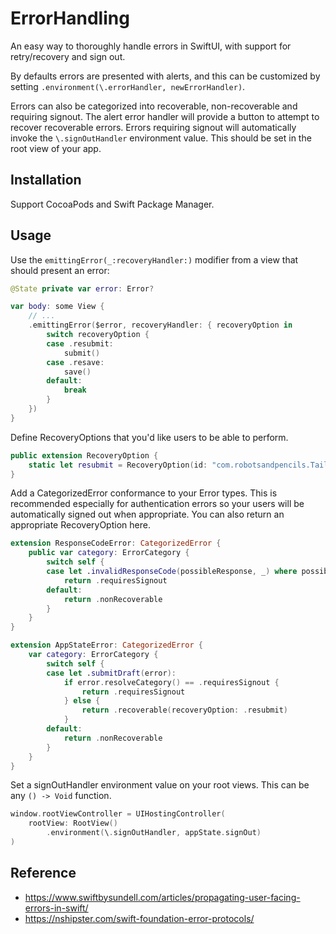 # ErrorHandling

An easy way to thoroughly handle errors in SwiftUI, with support for retry/recovery and sign out.

By defaults errors are presented with alerts, and this can be customized by setting `.environment(\.errorHandler, newErrorHandler)`.

Errors can also be categorized into recoverable, non-recoverable and requiring signout. 
The alert error handler will provide a button to attempt to recover recoverable errors.
Errors requiring signout will automatically invoke the `\.signOutHandler` environment value. 
This should be set in the root view of your app.

## Installation

Support CocoaPods and Swift Package Manager.

## Usage

Use the `emittingError(_:recoveryHandler:)` modifier from a view that should present an error:

```swift
@State private var error: Error?

var body: some View {
    // ...
    .emittingError($error, recoveryHandler: { recoveryOption in
        switch recoveryOption {
        case .resubmit:
            submit()
        case .resave:
            save()
        default:
            break
        }
    })
}
```

Define RecoveryOptions that you'd like users to be able to perform.

```swift
public extension RecoveryOption {
    static let resubmit = RecoveryOption(id: "com.robotsandpencils.Tailboard.Resubmit", description: "Resubmit")
}

```

Add a CategorizedError conformance to your Error types.
This is recommended especially for authentication errors so your users will be automatically signed out when appropriate.
You can also return an appropriate RecoveryOption here.

```swift
extension ResponseCodeError: CategorizedError {
    public var category: ErrorCategory {
        switch self {
        case let .invalidResponseCode(possibleResponse, _) where possibleResponse?.statusCode == 401:
            return .requiresSignout
        default:
            return .nonRecoverable
        }
    }
}

extension AppStateError: CategorizedError {
    var category: ErrorCategory {
        switch self {
        case let .submitDraft(error):
            if error.resolveCategory() == .requiresSignout {
                return .requiresSignout
            } else {
                return .recoverable(recoveryOption: .resubmit)
            }
        default:
            return .nonRecoverable
        }
    }
}
```

Set a signOutHandler environment value on your root views. 
This can be any `() -> Void` function.

```swift
window.rootViewController = UIHostingController(
    rootView: RootView()
        .environment(\.signOutHandler, appState.signOut)
)
```

## Reference

- https://www.swiftbysundell.com/articles/propagating-user-facing-errors-in-swift/
- https://nshipster.com/swift-foundation-error-protocols/
